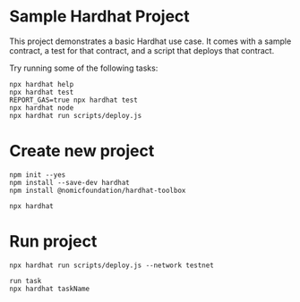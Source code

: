 # Sample Hardhat Project

This project demonstrates a basic Hardhat use case. It comes with a sample contract, a test for that contract, and a script that deploys that contract.

Try running some of the following tasks:

```shell
npx hardhat help
npx hardhat test
REPORT_GAS=true npx hardhat test
npx hardhat node
npx hardhat run scripts/deploy.js
```

# Create new project
```shell
npm init --yes
npm install --save-dev hardhat
npm install @nomicfoundation/hardhat-toolbox

npx hardhat
```
# Run project
```shell
npx hardhat run scripts/deploy.js --network testnet

run task
npx hardhat taskName
```